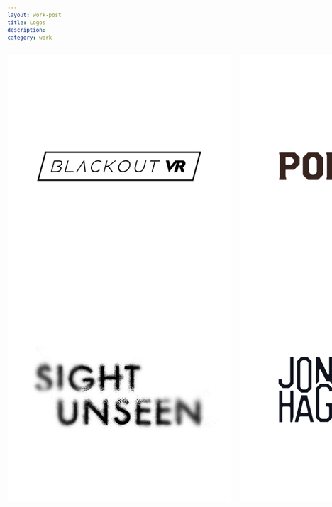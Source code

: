 ```yaml
---
layout: work-post
title: Logos
description:
category: work
---
```


<div class="row">
  <div class="six columns">
    <img src="/assets/logos/01.png" alt="blackout vr">
    <img src="/assets/logos/03.png" alt="polosko">
    <img src="/assets/logos/05.png" alt="rwd">
    <img src="/assets/logos/07.png" alt="vsba">
    <img src="/assets/logos/09.png" alt="carytown-cupcakes">
  </div>
  <div class="six columns">
    <img src="/assets/logos/02.png" alt="sight unseen">
    <img src="/assets/logos/04.png" alt="hagmaier">
    <img src="/assets/logos/06.png" alt="jasper">
    <img src="/assets/logos/08.png" alt="frostbite 15k">
    <img src="/assets/logos/10.png" alt="moto declassified">
  </div>
</div>